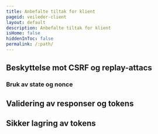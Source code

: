```yaml
---
title: Anbefalte tiltak for klient
pageid: veileder-client
layout: default
description: Anbefalte tiltak for klient
isHome: false
hiddenInToc: false
permalink: /:path/
---
```


## Beskyttelse mot CSRF og replay-attacs

### Bruk av state og nonce

## Validering av responser og tokens

## Sikker lagring av tokens